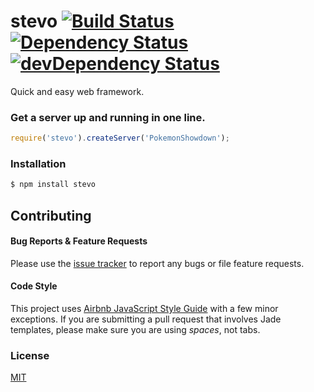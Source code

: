 # stevo [![Build Status](https://travis-ci.org/CreaturePhil/stevo.svg)](https://travis-ci.org/CreaturePhil/stevo) [![Dependency Status](https://david-dm.org/creaturephil/stevo.svg)](https://david-dm.org/creaturephil/stevo) [![devDependency Status](https://david-dm.org/creaturephil/stevo/dev-status.svg)](https://david-dm.org/creaturephil/stevo#info=devDependencies)

Quick and easy web framework.

### Get a server up and running in one line.
```js
require('stevo').createServer('PokemonShowdown');
```

### Installation
```bash
$ npm install stevo
```

## Contributing

#### Bug Reports & Feature Requests
Please use the [issue tracker](https://github.com/creaturephil/usub/issues) to report any bugs or file feature requests.

#### Code Style
This project uses [Airbnb JavaScript Style Guide](https://github.com/airbnb/javascript) with a few minor exceptions. If you are submitting a pull request that involves Jade templates, please make sure you are using *spaces*, not tabs.

### License
[MIT](License)
